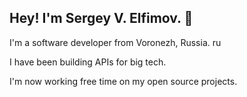 ## Hey! I'm Sergey V. Elfimov.  👋

I'm a software developer from Voronezh, Russia. ru

I have been building APIs for big tech.

I'm now working free time on my open source projects.
